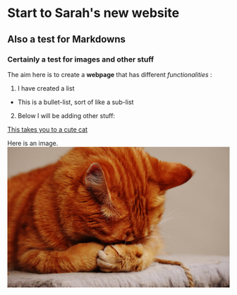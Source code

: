 # Start to Sarah's new website

## Also a test for Markdowns
### Certainly a test for images and other stuff

The aim here is to create a **webpage** that has different *functionalities* :
1. I have created a list
* This is a bullet-list, sort of like a sub-list
2. Below I will be adding other stuff:

[This takes you to a cute cat](https://www.pexels.com/photo/animal-pet-cute-kitten-45201/)

Here is an image. 
![Cute kitty](images/kitty.jpeg)
